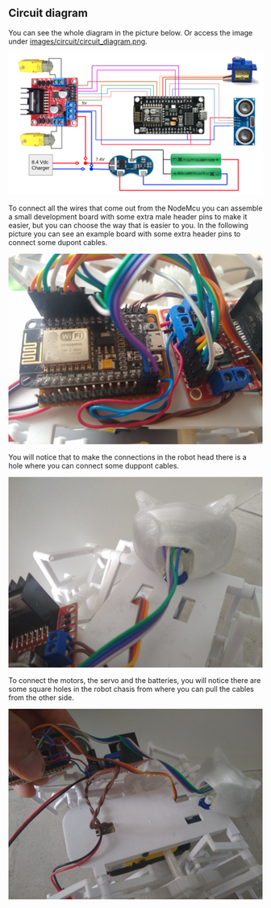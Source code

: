 ## Circuit diagram

You can see the whole diagram in the picture below. Or access the image under [images/circuit/circuit_diagram.png](../images/circuit/circuit_diagram.png).

<img width=800px src="../images/circuit/circuit_diagram.png">

To connect all the wires that come out from the NodeMcu you can assemble a small development board with some extra male header pins to make it easier, but you can choose the way that is easier to you.
In the following picture you can see an example board with some extra header pins to connect some dupont cables.

<img width=800px src="../images/circuit/nodemcu_board.jpg">

You will notice that to make the connections in the robot head there is a hole where you can connect some duppont cables.

<img width=800px src="../images/circuit/head_wiring.jpg">

To connect the motors, the servo and the batteries, you will notice there are some square holes in the robot chasis from where you can pull the cables from the other side.

<img width=800px src="../images/circuit/chasis_wiring.jpg">

